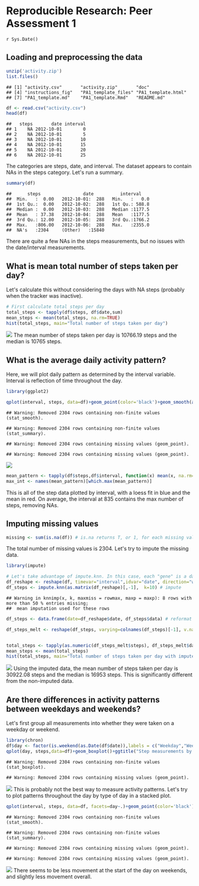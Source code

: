 # Reproducible Research: Peer Assessment 1
`r Sys.Date()`  


## Loading and preprocessing the data

```r
unzip('activity.zip')
list.files()
```

```
## [1] "activity.csv"       "activity.zip"       "doc"               
## [4] "instructions_fig"   "PA1_template_files" "PA1_template.html" 
## [7] "PA1_template.md"    "PA1_template.Rmd"   "README.md"
```

```r
df <- read.csv("activity.csv")
head(df)
```

```
##   steps       date interval
## 1    NA 2012-10-01        0
## 2    NA 2012-10-01        5
## 3    NA 2012-10-01       10
## 4    NA 2012-10-01       15
## 5    NA 2012-10-01       20
## 6    NA 2012-10-01       25
```
The categories are steps, date, and interval. The dataset appears to contain NAs in the steps category. Let's run a summary.

```r
summary(df)
```

```
##      steps                date          interval     
##  Min.   :  0.00   2012-10-01:  288   Min.   :   0.0  
##  1st Qu.:  0.00   2012-10-02:  288   1st Qu.: 588.8  
##  Median :  0.00   2012-10-03:  288   Median :1177.5  
##  Mean   : 37.38   2012-10-04:  288   Mean   :1177.5  
##  3rd Qu.: 12.00   2012-10-05:  288   3rd Qu.:1766.2  
##  Max.   :806.00   2012-10-06:  288   Max.   :2355.0  
##  NA's   :2304     (Other)   :15840
```
There are quite a few NAs in the steps measurements, but no issues with the date/interval measurements.

## What is mean total number of steps taken per day?
Let's calculate this without considering the days with NA steps (probably when the tracker was inactive).

```r
# First calculate total steps per day
total_steps <- tapply(df$steps, df$date,sum)
mean_steps <- mean(total_steps, na.rm=TRUE)
hist(total_steps, main="Total number of steps taken per day")
```

![](PA1_template_files/figure-html/unnamed-chunk-3-1.png)<!-- -->
The mean number of steps taken per day is 10766.19 steps and the median is 10765 steps.

## What is the average daily activity pattern?
Here, we will plot daily pattern as determined by the interval variable. Interval is reflection of time throughout the day.

```r
library(ggplot2)

qplot(interval, steps, data=df)+geom_point(color='black')+geom_smooth(aes(color='loess'), se=TRUE)+stat_summary(fun.y=mean, geom='line', aes(color='mean'))+scale_color_manual(name='Summaries',values=c("dodgerblue","red"))+theme_bw()
```

```
## Warning: Removed 2304 rows containing non-finite values (stat_smooth).
```

```
## Warning: Removed 2304 rows containing non-finite values (stat_summary).
```

```
## Warning: Removed 2304 rows containing missing values (geom_point).

## Warning: Removed 2304 rows containing missing values (geom_point).
```

![](PA1_template_files/figure-html/unnamed-chunk-4-1.png)<!-- -->

```r
mean_pattern <- tapply(df$steps,df$interval, function(x) mean(x, na.rm=TRUE))
max_int <- names(mean_pattern)[which.max(mean_pattern)]
```
This is all of the step data plotted by interval, with a loess fit in blue and the mean in red. On average, the interval at 835 contains the max number of steps, removing NAs.

## Imputing missing values


```r
missing <- sum(is.na(df)) # is.na returns T, or 1, for each missing value
```
The total number of missing values is 2304. Let's try to impute the missing data.

```r
library(impute)

# Let's take advantage of impute.knn. In this case, each "gene" is a date, and each "sample" is the interval.
df_reshape <- reshape(df, timevar="interval",idvar="date", direction="wide") # recast data in wide form
df_steps <- impute.knn(as.matrix(df_reshape)[,-1],  k=10) # impute
```

```
## Warning in knnimp(x, k, maxmiss = rowmax, maxp = maxp): 8 rows with more than 50 % entries missing;
##  mean imputation used for these rows
```

```r
df_steps <- data.frame(date=df_reshape$date, df_steps$data) # reformat in wide with date as first column

df_steps_melt <- reshape(df_steps, varying=colnames(df_steps)[-1], v.names="steps", timevar="interval",times=as.numeric(sapply(colnames(df_steps[-1]),function(x) strsplit(x,"[.]")[[1]][2])),direction="long") # recast to long form


total_steps <- tapply(as.numeric(df_steps_melt$steps), df_steps_melt$date,sum)
mean_steps <- mean(total_steps)
hist(total_steps, main="Total number of steps taken per day with imputed values")
```

![](PA1_template_files/figure-html/unnamed-chunk-6-1.png)<!-- -->
Using the imputed data, the mean number of steps taken per day is 30922.08 steps and the median is 16953 steps. This is significantly different from the non-imputed data.



## Are there differences in activity patterns between weekdays and weekends?
Let's first group all measurements into whether they were taken on a weekday or weekend.

```r
library(chron)
df$day <- factor(is.weekend(as.Date(df$date)),labels = c("Weekday","Weekend"))
qplot(day, steps,data=df)+geom_boxplot()+ggtitle("Step measurements by type of day")
```

```
## Warning: Removed 2304 rows containing non-finite values (stat_boxplot).
```

```
## Warning: Removed 2304 rows containing missing values (geom_point).
```

![](PA1_template_files/figure-html/unnamed-chunk-7-1.png)<!-- -->
This is probably not the best way to measure activity patterns. Let's try to plot patterns throughout the day by type of day in a stacked plot.

```r
qplot(interval, steps, data=df, facets=day~.)+geom_point(color='black')+geom_smooth(aes(color='loess'), se=TRUE)+stat_summary(fun.y=mean, geom='line', aes(color='mean'))+scale_color_manual(name='Summaries',values=c("dodgerblue","red"))+theme_bw()
```

```
## Warning: Removed 2304 rows containing non-finite values (stat_smooth).
```

```
## Warning: Removed 2304 rows containing non-finite values (stat_summary).
```

```
## Warning: Removed 2304 rows containing missing values (geom_point).

## Warning: Removed 2304 rows containing missing values (geom_point).
```

![](PA1_template_files/figure-html/unnamed-chunk-8-1.png)<!-- -->
There seems to be less movement at the start of the day on weekends, and slightly less movement overall.

